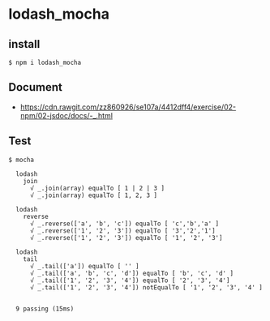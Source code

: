 # lodash_mocha

## install

```
$ npm i lodash_mocha
```

## Document

* https://cdn.rawgit.com/zz860926/se107a/4412dff4/exercise/02-npm/02-jsdoc/docs/-_.html

## Test

```
$ mocha

  lodash
    join
      √ _.join(array) equalTo [ 1 | 2 | 3 ]
      √ _.join(array) equalTo [ 1, 2, 3 ]

  lodash
    reverse
      √ _.reverse(['a', 'b', 'c']) equalTo [ 'c','b','a' ]
      √ _.reverse(['1', '2', '3']) equalTo [ '3','2','1']
      √ _.reverse(['1', '2', '3']) equalTo [ '1', '2', '3']

  lodash
    tail
      √ _.tail(['a']) equalTo [ '' ]
      √ _.tail(['a', 'b', 'c', 'd']) equalTo [ 'b', 'c', 'd' ]
      √ _.tail(['1', '2', '3', '4']) equalTo [ '2', '3', '4']
      √ _.tail(['1', '2', '3', '4']) notEqualTo [ '1', '2', '3', '4' ]


  9 passing (15ms)
```



